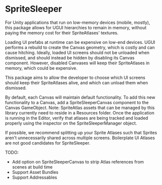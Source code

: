 # SpriteSleeper
For Unity applications that run on low-memory devices (mobile, mostly), this package allows for UGUI hierarchies to remain in memory, without paying the memory cost for their SpriteAtlases' textures.

Loading UI prefabs at runtime can be expensive on low-end devices. UGUI performs a rebuild to create the Canvas geometry, which is costly and can cause hitching. Ideally, loaded UI screens should not be unloaded when dismissed, and should instead be hidden by disabling its Canvas component. However, disabled Canvases will keep their SpriteAtlases in memory, which could be expensive.

This package aims to allow the developer to choose which UI screens should keep their SpriteAtlases alive, and which can unload them when dismissed.

By default, each Canvas will maintain default functionality. To add this new functionality to a Canvas, add a SpriteSleeperCanvas component to the Canvas GameObject. Note: SpriteAtlas assets that can be managed by this library currently need to reside in a Resources folder. Once the application is running in the Editor, verify that atlases are being tracked and loaded properly using the inspector on the SpriteSleeperManager object.

If possible, we recommend splitting up your Sprite Atlases such that Sprites aren't unnecessarily shared across multiple screens. Boilerplate UI Atlases are not good candidates for SpriteSleeper.

TODO:
- Add option on SpriteSleeperCanvas to strip Atlas references from scenes at build time
- Support Asset Bundles
- Support Addressables 